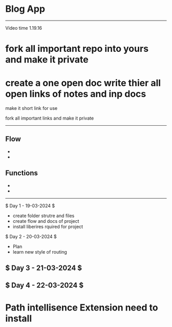 # Blog App
---- 
Video time 1.19.16

# fork all important repo into yours and make it private
# create a one open doc write thier all open links of notes and inp docs
make it short link for use 

fork all important links and make it private 


----
## Flow
- 
- 

## Functions
- 
- 
----
$ Day 1 - 19-03-2024 $
- create folder strutre and files 
- create flow and docs of project 
- install liberires rquired for project 

$ Day 2 - 20-03-2024 $
- Plan
- learn new style of routing 

$ Day 3 - 21-03-2024 $
- 


$ Day 4 - 22-03-2024 $
- 


# Path intellisence Extension need to install